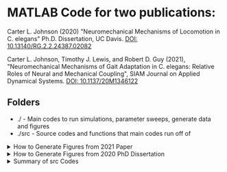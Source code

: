 # MATLAB Code for two publications:

Carter L. Johnson (2020) "Neuromechanical Mechanisms of Locomotion in C. elegans" Ph.D. Dissertation, UC Davis. [DOI: 10.13140/RG.2.2.24387.02082](https://www.researchgate.net/publication/344618740_Neuromechanical_Mechanisms_of_Locomotion_in_C_elegans)

Carter L. Johnson, Timothy J. Lewis, and Robert D. Guy (2021), "Neuromechanical Mechanisms of Gait Adaptation in C. elegans: Relative Roles of Neural and Mechanical Coupling", SIAM Journal on Applied Dynamical Systems. [DOI: 10.1137/20M1346122](https://www.researchgate.net/publication/342302425_Neuromechanical_Mechanisms_of_Gait_Adaptation_in_textitC_Elegans_Relative_Roles_of_Neural_and_Mechanical_Coupling)

## Folders

* ./ - Main codes to run simulations, parameter sweeps, generate data and figures
* ./src - Source codes and functions that main codes run off of

 <details>
 <summary>How to Generate Figures from 2021 Paper</summary>
  
### How to Generate Figures from 2021 Paper

* Figure 3.1 - Run full_model_gammaloop.m
* Figure 3.2 - Run full_model_single_test_Run.m at given parameter values.
* Figures 3.3 and 3.4 - Run paperfig_parametrize_tmtf_loop_regimes.m to generate data.  Then run make_mukb_trend_colormap_figs.m to make fig.
* Figure 3.5 - Run full_model_eps_gamma_loop.m (commented out half generates data, uncommented half generates figs).
* Figure 4.1 - Run is_coupling_weak_single_module_vs_fully_coupled_module.m
* Figures 4.2, 4.3 and 4.4 - Run twobox_invest_loop.m
* Figure 4.5 - Run compare_gfunctions.m 
* Figure 4.6 - Run sixbox_osc_vs_full_gamma_loop.m
* Figure 4.7 - Run kymos_from_phasediffs_fig_sect4.m
* Figure C.1a - Run sixbox_osc_vs_full_gamma_loop_backwards_prop.m (commented out half generates data, uncommented half generates figs).
* Figures C.1b,c - Run twobox_invest_loop_backwardsprop.m
 </details>
 
  <details>
 <summary>How to Generate Figures from 2020 PhD Dissertation</summary>
 
### How to Generate Figures from 2020 PhD Dissertation

* Figure 2.2 -  Run full_model_gammaloop.m
* Figure 2.3 -  Run full_model_single_test_Run.m at given parameter values.
* Figures 2.4 and 2.5 - Run paperfig_parametrize_tmtf_loop_regimes.m to generate data.  Then run make_mukb_trend_colormap_figs.m to make fig.
* Figure 2.6 - Run full_model_eps_gamma_loop.m (commented out portions).
* Figure 3.1 - Run is_coupling_weak_single_module_vs_fully_coupled_module.m
* Figures 3.2, 3.3 and 3.4 - Run twobox_invest_loop.m
* Figure 3.5 - Run compare_gfunctions.m 
* Figure 3.6 - Run sixbox_osc_vs_full_gamma_loop.m
* Figure 3.7 - Run full_model_eps_gamma_loop_zero_muf.m
* Figures 4.1 and 4.2 - Bifurcation diagrams generated in [XPP/Auto](http://www.math.pitt.edu/~bard/bardware/tut/xppauto.html) (neuromechanical_module.ode), labels and colors added in Gimp.
* Figures 4.3 and 4.4 - Stability diagrams generated in [XPP/Auto](http://www.math.pitt.edu/~bard/bardware/tut/xppauto.html) (neuromechanical_module.ode), labels and colors added in Gimp.
* Figures 4.5 and 4.6 - Run oscillator_properties_contours.m
* Figure 4.7 - Stability diagrams generated in [XPP/Auto](http://www.math.pitt.edu/~bard/bardware/tut/xppauto.html) (neuromechanical_module_timescale_investigation.ode), labels and colors added in Gimp.
* Figures 4.8-4.13  - Run phase_response_properties.m
* Figures 4.14 and 4.15 - Run compare_PRCs_timescale_ordering.m
* Figure 5.2 - Phase plane created in [pplane](https://www.cs.unm.edu/~joel/dfield/), labels and colors added in Gimp.
* Figure 5.5 - Run find_alphas.m
* Figure 5.6 - Run period_amp_oscillations_from_1d_map.m
* Figures 6.1, 6.2 and 6.3 - Run diff_box_nos_phasemodels_vs_full_gamma_loop_fixed_ell.m to generate the data. Run diff_box_nos_phasemodels_vs_full_figures_fixed_ell.m to generate the figures.
* Figure 6.4 - Run diff_eps_20_box_phasemodels_vs_full_gamma_loop_fixed_ell.m
</details>

<details>
 <summary>Summary of src Codes</summary>
 
### Model Codes
* full_state_model_odes.m - function that generates ODEs for the forward locomotion system (dim neuromechanical modules)
  * full_state_model_odes_backwardsprop.m - same as above but with opposite-direction and signed proprioception
* coupled_oscillator_phase_difference_odes.m - function that generates phase-equation ODEs for the forward locomotion system (n oscillators)
   * coupled_oscillator_phase_difference_odes_backwardsprop.m - same as above but with opposite-direction and signed proprioception
* coup_currents_and_oscillator_coupling_fns.m / oscillator_coupling_fns.m - computes the coupling functions for the full coupled system from the single oscillator limit cycle and PRC
* single_oscillator_LC.m - computes the limit cycle oscillations for the single (uncoupled) neuromechanical module
*  single_oscillator_Eulerstep.m - gives an Euler's-method solution step for the single (uncoupled) neuromechanical module
* single_oscillator_PRC.m - computes the infinitessimal Phase Response Curves for the single (uncoupled) neuromechanical module
*  single_oscillator_adjoint_Eulerstep.m - gives an Euler's-method solution step for the adjoint equations to the single (uncoupled) neuromechanical module (needed to find the PRC)
* full_timetrace_to_phasediffs.m - computes phase-differences between each oscillator module in the full-state model over time from states
* full_timetrace_to_phasediffs.m - computes phase-differences between each oscillator module in the full-state model over time from states
* phasediffs_to_full_timetrace.m -  computes time-trace for the full state model from a vector of phase-locked phase differences between each oscillator module
* phases_to_init_cond.m - creates an initial condition for the full state model from a vector of initial phase differences between each oscillator module
* phase_locked_state_solve.m - solves for the phase-locked phase-differences of the full model using the phase model ODES (up to dim=4 modules)
* neuromechanical_module.ode - [XPP/Auto](http://www.math.pitt.edu/~bard/bardware/tut/xppauto.html) ode file for the single neuromechanical oscillator module 
 

### Figures/Plot Codes
* timetrace_to_curv_kym.m - creates a curvature kymograph from the time-trace of the full-state model
* blueblackred.m, bluewhitered.m, colorblind_colormap.mat, fireice.m, linspecer.m, shade.m - colormaps used for figures (not my own codes)
  </details>
